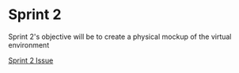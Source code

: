 # Sprint 2

Sprint 2's objective will be to create a physical mockup of the virtual environment

[Sprint 2 Issue](https://github.com/Paiet/Capstone/issues/5)

